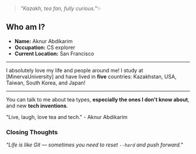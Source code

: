 > *"Kazakh, tea fan, fully curious."*✨

## Who am I?  
- **Name:** Aknur Abdikarim  
- **Occupation:** CS explorer   
- **Current Location:** San Francisco 

---------
I absolutely love my life and people around me! 
I study at [MinervaUniversity] and have lived in **five** countries: Kazakhstan, USA, Taiwan, South Korea, and Japan! 

--------- 
You can talk to me about tea types, **especially the ones I don't know about**, and new **tech inventions**. 

"Live, laugh, love tea and tech." - Aknur Abdikarim


### Closing Thoughts
*"Life is like Git — sometimes you need to reset `--hard` and push forward."*